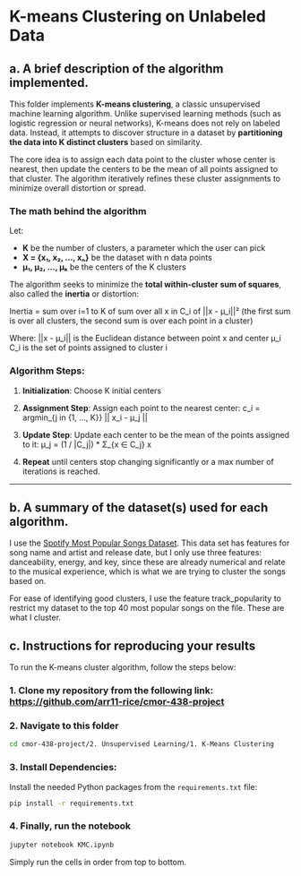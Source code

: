 # K-means Clustering on Unlabeled Data

## a. A brief description of the algorithm implemented.

This folder implements **K-means clustering**, a classic unsupervised machine learning algorithm. Unlike supervised learning methods (such as logistic regression or neural networks), K-means does not rely on labeled data. Instead, it attempts to discover structure in a dataset by **partitioning the data into K distinct clusters** based on similarity.

The core idea is to assign each data point to the cluster whose center is nearest, then update the centers to be the mean of all points assigned to that cluster. The algorithm iteratively refines these cluster assignments to minimize overall distortion or spread.


### The math behind the algorithm

Let:
- **K** be the number of clusters, a parameter which the user can pick
- **X = {x₁, x₂, ..., xₙ}** be the dataset with n data points
- **μ₁, μ₂, ..., μₖ** be the centers of the K clusters

The algorithm seeks to minimize the **total within-cluster sum of squares**, also called the **inertia** or distortion:

Inertia = sum over i=1 to K of sum over all x in C_i of ||x - μ_i||²
(the first sum is over all clusters, the second sum is over each point in a cluster)  

Where:
||x - μ_i|| is the Euclidean distance between point x and center μ_i  
C_i is the set of points assigned to cluster i   

### Algorithm Steps:

1. **Initialization**: Choose K initial centers

2. **Assignment Step**:
   Assign each point to the nearest center:
  c_i = argmin_{j in {1, ..., K}} || x_i - μ_j ||

3. **Update Step**:
   Update each center to be the mean of the points assigned to it:
   μ_j = (1 / |C_j|) * Σ_{x ∈ C_j} x

4. **Repeat** until centers stop changing significantly or a max number of iterations is reached.

---


## b. A summary of the dataset(s) used for each algorithm.

I use the [Spotify Most Popular Songs Dataset](https://www.kaggle.com/datasets/rishabhpancholi1302/spotify-most-popular-songs-dataset). This data set has features for song name and artist and release date, but I only use three features: danceability, energy, and key, since these are already numerical and relate to the musical experience, which is what we are trying to cluster the songs based on.

For ease of identifying good clusters, I use the feature track_popularity to restrict my dataset to the top 40 most popular songs on the file. These are what I cluster.

## c. Instructions for reproducing your results

To run the K-means cluster algorithm, follow the steps below:

### 1. Clone my repository from the following link: https://github.com/arr11-rice/cmor-438-project

### 2. Navigate to this folder
```bash
cd cmor-438-project/2. Unsupervised Learning/1. K-Means Clustering
```
### 3. Install Dependencies: 

Install the needed Python packages from the `requirements.txt` file:
```bash
pip install -r requirements.txt
```
### 4. Finally, run the notebook
```bash
jupyter notebook KMC.ipynb
```
Simply run the cells in order from top to bottom.